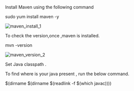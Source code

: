Install Maven using the following command

sudo yum install maven -y


![maven_install_1](https://user-images.githubusercontent.com/20787443/50431077-0aaa5e00-0903-11e9-98bc-530d5a2f8353.PNG)

To check the version,once ,maven is installed.

mvn -version 

![maven_version_2](https://user-images.githubusercontent.com/20787443/50431080-10a03f00-0903-11e9-91bb-300ff68fb41a.PNG)

Set Java classpath .

To find where is your java present , run the below command.

$(dirname $(dirname $(readlink -f $(which javac))))





